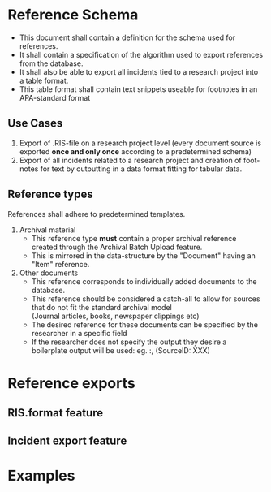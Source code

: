 # Reference Schema
* This document shall contain a definition for the schema used for references.
* It shall contain a specification of the algorithm used to export references from the database.  
* It shall also be able to export all incidents tied to a research project into a table format.
* This table format shall contain text snippets useable for footnotes in an APA-standard format

## Use Cases
1. Export of .RIS-file on a research project level (every document source is exported **once and only once** according to a predetermined schema)
2. Export of all incidents related to a research project and creation of foot-notes for text by outputting in a data format fitting for tabular data. 

## Reference types
References shall adhere to predetermined templates. 

1. Archival material
    * This reference type **must** contain a proper archival reference created through the Archival Batch Upload feature.
    * This is mirrored in the data-structure by the "Document" having an "Item" reference.
2. Other documents
    * This reference corresponds to individually added documents to the database.
    * This reference should be considered a catch-all to allow for sources that do not fit the standard archival model  
    (Journal articles, books, newspaper clippings etc)
    * The desired reference for these documents can be specified by the researcher in a specific field
    * If the researcher does not specify the output they desire a boilerplate output will be used: eg. <type>:<name>, (SourceID: XXX)

# Reference exports

## RIS.format feature

## Incident export feature

# Examples
